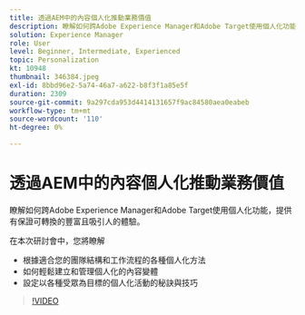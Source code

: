 ```yaml
---
title: 透過AEM中的內容個人化推動業務價值
description: 瞭解如何跨Adobe Experience Manager和Adobe Target使用個人化功能，提供有保證可轉換的豐富且吸引人的體驗。
solution: Experience Manager
role: User
level: Beginner, Intermediate, Experienced
topic: Personalization
kt: 10948
thumbnail: 346384.jpeg
exl-id: 8bbd96e2-5a74-46a7-a622-b8f3f1a85e5f
duration: 2309
source-git-commit: 9a297cda953d4414131657f9ac84580aea0eabeb
workflow-type: tm+mt
source-wordcount: '110'
ht-degree: 0%

---
```


# 透過AEM中的內容個人化推動業務價值

瞭解如何跨Adobe Experience Manager和Adobe Target使用個人化功能，提供有保證可轉換的豐富且吸引人的體驗。

在本次研討會中，您將瞭解

* 根據適合您的團隊結構和工作流程的各種個人化方法
* 如何輕鬆建立和管理個人化的內容變體
* 設定以各種受眾為目標的個人化活動的秘訣與技巧

>[!VIDEO](https://video.tv.adobe.com/v/346384/?quality=12&learn=on)
